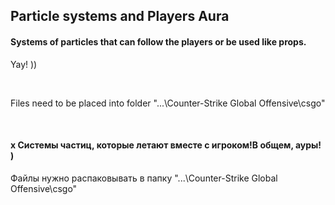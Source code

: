 ## Particle systems and Players Aura
#### Systems of particles that can follow the players or be used like props.
Yay! ))

 
 
 Files need to be placed into folder "...\Counter-Strike Global Offensive\csgo"

 
 
 #### x Системы частиц, которые летают вместе с игроком!В общем, ауры! )
 
 Файлы нужно распаковывать в папку "...\Counter-Strike Global Offensive\csgo"
